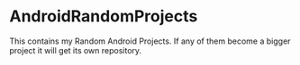 # AndroidRandomProjects
This contains my Random Android Projects. If any of them become a bigger project it will get its own repository.

